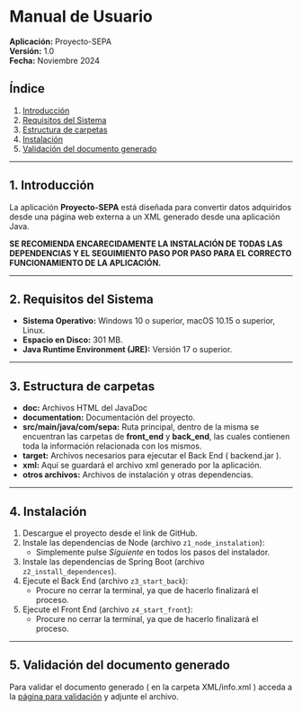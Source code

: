 # Manual de Usuario  
**Aplicación:** Proyecto-SEPA  
**Versión:** 1.0  
**Fecha:** Noviembre 2024  

## Índice  
1. [Introducción](#1-introducción)  
2. [Requisitos del Sistema](#2-requisitos-del-sistema)  
3. [Estructura de carpetas](#3-estructura-de-carpetas)
4. [Instalación](#4-instalacion)  
5. [Validación del documento generado](#4-Validación-del-documento-generado)

---

## 1. Introducción  
La aplicación **Proyecto-SEPA** está diseñada para convertir datos adquiridos desde una página web externa a un XML generado desde una aplicación Java.  

**SE RECOMIENDA ENCARECIDAMENTE LA INSTALACIÓN DE TODAS LAS DEPENDENCIAS Y EL SEGUIMIENTO PASO POR PASO PARA EL CORRECTO FUNCIONAMIENTO DE LA APLICACIÓN.**

---

## 2. Requisitos del Sistema  
- **Sistema Operativo:** Windows 10 o superior, macOS 10.15 o superior, Linux.  
- **Espacio en Disco:** 301 MB.  
- **Java Runtime Environment (JRE):** Versión 17 o superior.  

---

## 3. Estructura de carpetas
- **doc:** Archivos HTML del JavaDoc
- **documentation:** Documentación del proyecto.
- **src/main/java/com/sepa:** Ruta principal, dentro de la misma se encuentran las carpetas de **front_end** y **back_end**, las cuales contienen toda la información relacionada con los mismos.
- **target:** Archivos necesarios para ejecutar el Back End ( backend.jar ).
- **xml:** Aquí se guardará el archivo xml generado por la aplicación.
- **otros archivos:** Archivos de instalación y otras dependencias.
  
---

## 4. Instalación  
1. Descargue el proyecto desde el link de GitHub.  
2. Instale las dependencias de Node (archivo `z1_node_instalation`):  
   - Simplemente pulse *Siguiente* en todos los pasos del instalador.  
3. Instale las dependencias de Spring Boot (archivo `z2_install_dependences`).  
4. Ejecute el Back End (archivo `z3_start_back`):  
   - Procure no cerrar la terminal, ya que de hacerlo finalizará el proceso.  
5. Ejecute el Front End (archivo `z4_start_front`):  
   - Procure no cerrar la terminal, ya que de hacerlo finalizará el proceso.  

---

## 5. Validación del documento generado  
Para validar el documento generado ( en la carpeta XML/info.xml ) acceda a la [página para validación](https://www.lasosl.com/validacion-ficheros-sepa) y adjunte el archivo.  

